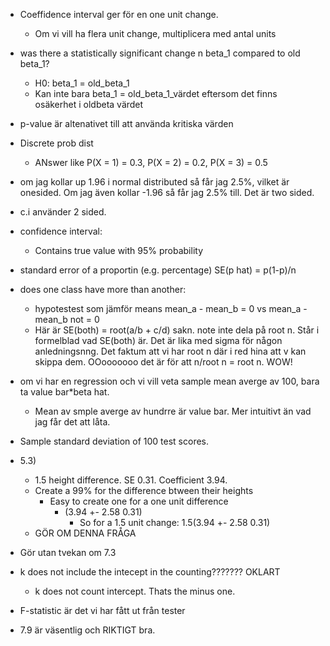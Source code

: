 * Coeffidence interval ger för en one unit change.
  * Om vi vill ha flera unit change, multiplicera med antal units

* was there a statistically significant change n beta_1 compared to old beta_1?
  * H0: beta_1 = old_beta_1
  * Kan inte bara beta_1 = old_beta_1_värdet eftersom det finns osäkerhet i oldbeta värdet

* p-value är altenativet till att använda kritiska värden

* Discrete prob dist
  * ANswer like P(X = 1) = 0.3, P(X = 2) = 0.2, P(X = 3) = 0.5

* om jag kollar up 1.96 i normal distributed så får jag 2.5%, vilket är onesided. Om jag även kollar -1.96 så får jag 2.5% till. Det är two sided. 

* c.i använder 2 sided.

* confidence interval:
  * Contains true value with 95% probability

* standard error of a proportin (e.g. percentage) SE(p hat) = p(1-p)/n

* does one class have more than another:
  * hypotestest som jämför means mean_a - mean_b = 0 vs mean_a - mean_b not = 0
  * Här är SE(both) = root(a/b + c/d) sakn. note inte dela på root n. Står i formelblad vad SE(both) är. Det är lika med sigma för någon anledningsnng. Det faktum att vi har root n där i red hina att v kan skippa dem. OOooooooo det är för att n/root n = root n. WOW!

* om vi har en regression och vi vill veta sample mean averge av 100, bara ta value bar*beta hat.
  * Mean av smple averge av hundrre är value bar. Mer intuitivt än vad jag får det att låta.

* Sample standard deviation of 100 test scores.

* 5.3)
  * 1.5 height difference. SE 0.31. Coefficient 3.94.
  * Create a 99% for the difference btween their heights
    * Easy to create one for a one unit difference
      * (3.94 +- 2.58 0.31)
        * So for a 1.5 unit change: 1.5(3.94 +- 2.58 0.31)
  * GÖR OM DENNA FRÅGA

* Gör utan tvekan om 7.3

* k does not include the intecept in the counting??????? OKLART
  * k does not count intercept. Thats the minus one. 

* F-statistic är det vi har fått ut från tester

* 7.9 är väsentlig och RIKTIGT bra.